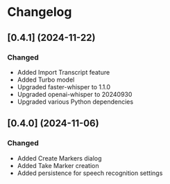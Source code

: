 Changelog
=========

[0.4.1] (2024-11-22)
--------------------

### Changed

- Added Import Transcript feature
- Added Turbo model
- Upgraded faster-whisper to 1.1.0
- Upgraded openai-whisper to 20240930
- Upgraded various Python dependencies

[0.4.0] (2024-11-06)
--------------------

### Changed

- Added Create Markers dialog
- Added Take Marker creation
- Added persistence for speech recognition settings
